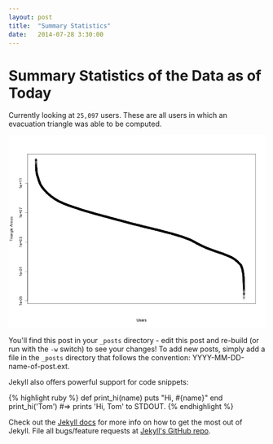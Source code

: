 ```yaml
---
layout: post
title:  "Summary Statistics"
date:   2014-07-28 3:30:00
---
```


# Summary Statistics of the Data as of Today

Currently looking at ````25,097```` users.  These are all users in which an evacuation triangle was able to be computed.

![Log graph of triangle areas](/img_exports/triangle_areas_graph.png "Triangle Areas")

You'll find this post in your `_posts` directory - edit this post and re-build (or run with the `-w` switch) to see your changes!
To add new posts, simply add a file in the `_posts` directory that follows the convention: YYYY-MM-DD-name-of-post.ext.

Jekyll also offers powerful support for code snippets:

{% highlight ruby %}
def print_hi(name)
  puts "Hi, #{name}"
end
print_hi('Tom')
#=> prints 'Hi, Tom' to STDOUT.
{% endhighlight %}

Check out the [Jekyll docs][jekyll] for more info on how to get the most out of Jekyll. File all bugs/feature requests at [Jekyll's GitHub repo][jekyll-gh].

[jekyll-gh]: https://github.com/jekyll/jekyll
[jekyll]:    http://jekyllrb.com
